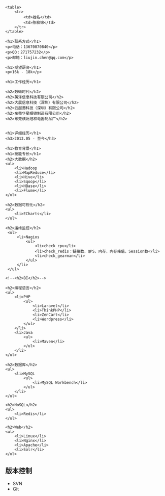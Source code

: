     <table>
        <tr>
            <td>姓名</td>
            <td>陈柳锦</td>
        </tr>
    </table>

    <h1>联系方式</h1>
    <p>电话：13670070840</p>
    <p>QQ：271757232</p>
    <p>邮箱：liujin.chen@qq.com</p>

    <h1>期望薪资</h1>
    <p>16k - 18k</p>

    <h1>工作经历</h1>

    <h2>数码时代</h2>
    <h2>英泽信息科技有限公司</h2>
    <h2>大展信息科技（深圳）有限公司</h2>
    <h2>云起港科技（深圳）有限公司</h2>
    <h2>东莞华星眼镜制造有限公司</h2>
    <h2>东莞横沥旭和电器制品厂</h2>


    <h1>详细经历</h1>
    <h3>2013.05 - 至今</h3>

    <h1>教育背景</h1>
    <h1>技能专长</h1>
    <h2>大数据</h2>
    <ul>
        <li>Hadoop
        <li>MapReduce</li>
        <li>Hive</li>
        <li>Sqoop</li>
        <li>HBase</li>
        <li>Flume</li>
    </ul>

    <h2>数据可视化</h2>
    <ul>
        <li>ECharts</li>
    </ul>

    <h2>运维监控</h2>
     <ul>
         <li>Nagios
             <ul>
                 <li>check_cpu</li>
                 <li>check_redis：链接数，QPS，内存，内存峰值，Session数</li>
                 <li>check_gearman</li>
             </ul>
         </li>
     </ul>

    <!--<h2>BI</h2>-->

    <h2>编程语言</h2>
    <ul>
        <li>PHP
            <ul>
                <li>Laravel</li>
                <li>ThinkPHP</li>
                <li>ZenCart</li>
                <li>Wordpress</li>
            </ul>
        </li>
        <li>Java
            <ul>
                <li>Maven</li>
            </ul>
        </li>
    </ul>

    <h2>数据库</h2>
    <ul>
        <li>MySQL
            <ul>
                <li>MySQL Workbench</li>
            </ul>
        </li>
    </ul>

    <h2>NoSQL</h2>
    <ul>
        <li>Redis</li>
    </ul>

    <h2>Web</h2>
    <ul>
        <li>Linux</li>
        <li>Nginx</li>
        <li>Apache</li>
        <li>Solr</li>
    </ul>

## 版本控制
 * SVN
 * Git
